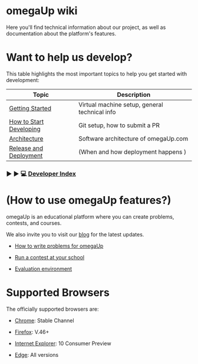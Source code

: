 # omegaUp wiki
<!-- ¡Te damos la bienvenida al repositorio de omegaUp!

Aquí encontrarás información técnica de nuestro proyecto así como información de las funcionalidades de la plataforma. -->

Here you'll find technical information about our project, as well as documentation about the platform's features.



<!-- # ¿Quieres ayudarnos a desarrollar? (Want to help us develop?) -->
# Want to help us develop?
<!-- En esta tabla encontraras los temas más importantes para comenzar a programar. -->
This table highlights the most important topics to help you get started with development:
<!-- 
| Topic                                                  | Description                                                  |
| -----------------------------------------------------  | ------------------------------------------------------------ |
| [Primeros pasos ](https://github.com/omegaup/omegaup/wiki/Quiero-desarrollar-en-omegaUp)[ (Getting Started)](https://github.com/omegaup/omegaup/wiki/How-to-Set-Up-Your-Development-Environment-(English)) |Instalación de máquina virtual , información técnica(general  Virtual machine setup, general technical info )|
| [Cómo empezar a desarrollar (How to Start Developing)](https://github.com/omegaup/omegaup/wiki/C%C3%B3mo-Hacer-un-Pull-Request) | Configuraciones en git, cómo enviar un PR    (Git setup, how to submit a PR           )      |
| [Arquitectura (Architecture)](https://github.com/omegaup/omegaup/wiki/Arquitectura)  | Arquitectura de software de omegaUp.com     Arquitectura de software de omegaUp.com                 |
| [Release and Deployment (Release and Deployment)](https://github.com/omegaup/omegaup/wiki/Release-&-deployment)  | Cómo y cuándo es el deployment     (When and how deployment happens   )                       | -->


| Topic                                                  | Description                                                  |
| -----------------------------------------------------  | ------------------------------------------------------------ |
| [ Getting Started](https://github.com/omegaup/omegaup/wiki/How-to-Set-Up-Your-Development-Environment-(English)) |Virtual machine setup, general technical info |
| [How to Start Developing](https://github.com/omegaup/omegaup/wiki/C%C3%B3mo-Hacer-un-Pull-Request) | Git setup, how to submit a PR               |
| [ Architecture](https://github.com/omegaup/omegaup/wiki/Arquitectura)  |     Software architecture of omegaUp.com      |
| [Release and Deployment ](https://github.com/omegaup/omegaup/wiki/Release-&-deployment)  |    (When and how deployment happens   )   
<!-- 
### :arrow_forward: :arrow_forward: :computer:  [Índice para desarrolladoras/ Developer Index](https://github.com/omegaup/omegaup/wiki/Ligas-%C3%BAtiles) -->


### :arrow_forward: :arrow_forward: :computer:  [ Developer Index](https://github.com/omegaup/omegaup/wiki/Ligas-%C3%BAtiles)

<!-- # ¿Cómo usar las funcionalidades de omegaUp? (How to use omegaUp features?) -->
 # (How to use omegaUp features?) 

<!-- 

omegaUp es una plataforma educativa donde puedes crear problemas, concursos y cursos. -->
omegaUp is an educational platform where you can create problems, contests, and courses.

<!-- También te invitamos a visitar nuestro [blog](https://blog.omegaup.com/) para las actualizaciones más recientes. -->
We also invite you to visit our [blog](https://blog.omegaup.com/) for the latest updates.

 <!-- - [Cómo escribir problemas para omegaUp How to write problems for omegaUp](https://github.com/omegaup/omegaup/wiki/C%C3%B3mo-escribir-problemas-para-omegaUp)  -->
 - [ How to write problems for omegaUp](https://github.com/omegaup/omegaup/wiki/C%C3%B3mo-escribir-problemas-para-omegaUp) 
 
 <!-- - [Corre un concurso en tu escuela Run a contest at your school](https://github.com/omegaup/omegaup/wiki/Corre-un-concurso-en-tu-escuela) -->
 - [Run a contest at your school](https://github.com/omegaup/omegaup/wiki/Corre-un-concurso-en-tu-escuela)

 <!-- - [Ambiente de evaluación Evaluation environment](https://github.com/omegaup/omegaup/wiki/Ambiente-de-evaluaci%C3%B3n) -->
- [ Evaluation environment](https://github.com/omegaup/omegaup/wiki/Ambiente-de-evaluaci%C3%B3n)

<!-- # Navegadores soportados / Supported Browsers -->
#  Supported Browsers

<!-- Los navegadores oficialmente soportados son los siguientes:
(The officially supported browsers are:) -->

The officially supported browsers are:


* [Chrome](https://www.chromium.org/getting-involved/dev-channel): Stable Channel

* [Firefox](https://www.mozilla.org/en-US/firefox/releases/): V.46+

* [Internet Explorer](https://support.microsoft.com/en-us/help/969393/information-about-internet-explorer-versions): 10 Consumer Preview

* [Edge](https://www.microsoft.com/es-mx/windows/microsoft-edge): All versions
